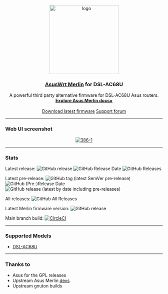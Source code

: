 <p align="center">
    <img src="logo.jfif" alt="logo" width="220" height="220">
</p>

<h3 align="center">
    <a href="https://github.com/RMerl/asuswrt-merlin.ng/wiki/About-Asuswrt/">AsusWrt Merlin</a>
    for
    DSL-AC68U
</h3>

<p align="center">
  A powerful third party alternative firmware for DSL-AC68U Asus routers.
  <br>
  <a href="https://github.com/RMerl/asuswrt-merlin.ng/wiki"><strong>Explore Asus Merlin docs»</strong></a>
  <br>
  <br>
  <a href="https://github.com/oivano/asuswrt-merlin.ng/releases/latest">Download latest firmware</a>
  <a href="https://www.snbforums.com/forums/asuswrt-merlin.42/">Support forum</a>
</p>

---------------------

### Web UI screenshot

<p align="center">
<a href="https://ibb.co/ypgHNZk"><img src="https://i.ibb.co/68DjyTt/386-1.png" alt="386-1"></a>
</p>

---------------------

### Stats
Latest release:
![GitHub release](https://img.shields.io/github/release/oivano/asuswrt-merlin.ng.svg?style=plastic)
![GitHub Release Date](https://img.shields.io/github/release-date/oivano/asuswrt-merlin.ng.svg?style=plastic)
![GitHub Releases](https://img.shields.io/github/downloads/oivano/asuswrt-merlin.ng/latest/total.svg?style=plastic)

Latest pre-release:
![GitHub tag (latest SemVer pre-release)](https://img.shields.io/github/v/tag/oivano/asuswrt-merlin.ng?include_prereleases&label=pre-release&style=plastic)
![GitHub (Pre-)Release Date](https://img.shields.io/github/release-date-pre/oivano/asuswrt-merlin.ng?style=plastic)
![GitHub release (latest by date including pre-releases)](https://img.shields.io/github/downloads-pre/oivano/asuswrt-merlin.ng/latest/total?style=plastic)

All releases:
![GitHub All Releases](https://img.shields.io/github/downloads/oivano/asuswrt-merlin.ng/total.svg?style=plastic)

Latest Merlin firmware version: ![GitHub release](https://img.shields.io/github/v/tag/RMerl/asuswrt-merlin.ng.svg?style=plastic)

Main branch build: [![CircleCI](https://circleci.com/gh/oivano/asuswrt-merlin.ng/tree/dsl-master.svg?style=svg)](https://circleci.com/gh/oivano/asuswrt-merlin.ng/tree/dsl-master)

---------------------

### Supported Models
* [DSL-AC68U](https://www.asus.com/Networking-IoT-Servers/Modem-Routers/All-series/DSLAC68U/)

---------------------


### Thanks to
- Asus for the GPL releases
- Upstream Asus Merlin [devs](https://github.com/RMerl/asuswrt-merlin.ng/graphs/contributors)
- Upstream gnuton builds
